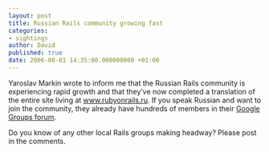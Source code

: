 ```yaml
---
layout: post
title: Russian Rails community growing fast
categories:
- sightings
author: David
published: true
date: 2006-08-01 14:35:00.000000000 +01:00
---
```

<p>Yaroslav Markin wrote to inform me that the Russian Rails community is experiencing rapid growth and that they&#8217;ve now completed a translation of the entire site living at <a href="http://www.rubyonrails.ru/">www.rubyonrails.ru</a>. If you speak Russian and want to join the community, they already have hundreds of members in their <a href="http://groups.google.com/group/ror2ru">Google Groups forum</a>.</p>
<p>Do you know of any other local Rails groups making headway? Please post in the comments.</p>